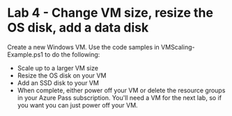 # Lab 4 - Change VM size, resize the OS disk, add a data disk

Create a new Windows VM. Use the code samples in VMScaling-Example.ps1 to do the following:

* Scale up to a larger VM size
* Resize the OS disk on your VM
* Add an SSD disk to your VM
* When complete, either power off your VM or delete the resource groups in your Azure Pass subscription. You'll need a VM for the next lab, so if you want you can just power off your VM.